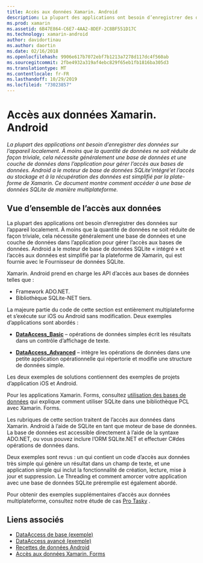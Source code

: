 ```yaml
---
title: Accès aux données Xamarin. Android
description: La plupart des applications ont besoin d’enregistrer des données sur l’appareil localement. À moins que la quantité de données ne soit réduite de façon triviale, cela nécessite généralement une base de données et une couche de données dans l’application pour gérer l’accès aux bases de données.  Android a le moteur de base de données SQLite’intégré’et l’accès au stockage et à la récupération des données est simplifié par la plate-forme de Xamarin. Ce document montre comment accéder à une base de données SQLite de manière multiplateforme.
ms.prod: xamarin
ms.assetid: 6B47E864-C6E7-4AA2-8DEF-2C8BF551D17C
ms.technology: xamarin-android
author: davidortinau
ms.author: daortin
ms.date: 02/16/2018
ms.openlocfilehash: 9906e617b7072ebf7b1213a7278d117dc4f560ab
ms.sourcegitcommit: 2fbe4932a319af4ebc829f65eb1fb1816ba305d3
ms.translationtype: MT
ms.contentlocale: fr-FR
ms.lasthandoff: 10/29/2019
ms.locfileid: "73023857"
---
```

# <a name="xamarinandroid-data-access"></a>Accès aux données Xamarin. Android

_La plupart des applications ont besoin d’enregistrer des données sur l’appareil localement. À moins que la quantité de données ne soit réduite de façon triviale, cela nécessite généralement une base de données et une couche de données dans l’application pour gérer l’accès aux bases de données.  Android a le moteur de base de données SQLite’intégré’et l’accès au stockage et à la récupération des données est simplifié par la plate-forme de Xamarin. Ce document montre comment accéder à une base de données SQLite de manière multiplateforme._

## <a name="data-access-overview"></a>Vue d’ensemble de l’accès aux données

La plupart des applications ont besoin d’enregistrer des données sur l’appareil localement. À moins que la quantité de données ne soit réduite de façon triviale, cela nécessite généralement une base de données et une couche de données dans l’application pour gérer l’accès aux bases de données. Android a le moteur de base de données SQLite « intégré » et l’accès aux données est simplifié par la plateforme de Xamarin, qui est fournie avec le Fournisseur de données SQLite.

Xamarin. Android prend en charge les API d’accès aux bases de données telles que :

- Framework ADO.NET.
- Bibliothèque SQLite-NET tiers.

La majeure partie du code de cette section est entièrement multiplateforme et s’exécute sur iOS ou Android sans modification. Deux exemples d’applications sont abordés :

- [**DataAccess_Basic**](https://github.com/xamarin/mobile-samples/tree/master/DataAccess/Basic) &ndash; opérations de données simples écrit les résultats dans un contrôle d’affichage de texte.

- [**DataAccess_Advanced**](https://github.com/xamarin/mobile-samples/tree/master/DataAccess/Advanced) &ndash; intègre les opérations de données dans une petite application opérationnelle qui répertorie et modifie une structure de données simple.

Les deux exemples de solutions contiennent des exemples de projets d’application iOS et Android.

Pour les applications Xamarin. Forms, consultez [utilisation des bases de données](~/xamarin-forms/data-cloud/data/databases.md) qui explique comment utiliser SQLite dans une bibliothèque PCL avec Xamarin. Forms.

Les rubriques de cette section traitent de l’accès aux données dans Xamarin. Android à l’aide de SQLite en tant que moteur de base de données. La base de données est accessible directement à l’aide de la syntaxe ADO.NET, ou vous pouvez inclure l’ORM SQLite.NET et effectuer C#des opérations de données dans.

Deux exemples sont revus : un qui contient un code d’accès aux données très simple qui génère un résultat dans un champ de texte, et une application simple qui inclut la fonctionnalité de création, lecture, mise à jour et suppression. Le Threading et comment amorcer votre application avec une base de données SQLite préremplie est également abordé.

Pour obtenir des exemples supplémentaires d’accès aux données multiplateforme, consultez notre étude de cas [Pro Tasky](~/cross-platform/app-fundamentals/building-cross-platform-applications/case-study-tasky.md) .

## <a name="related-links"></a>Liens associés

- [DataAccess de base (exemple)](https://github.com/xamarin/mobile-samples/tree/master/DataAccess/Basic)
- [DataAccess avancé (exemple)](https://github.com/xamarin/mobile-samples/tree/master/DataAccess/Advanced)
- [Recettes de données Android](https://github.com/xamarin/recipes/tree/master/Recipes/android/data)
- [Accès aux données Xamarin. Forms](~/xamarin-forms/data-cloud/data/databases.md)
